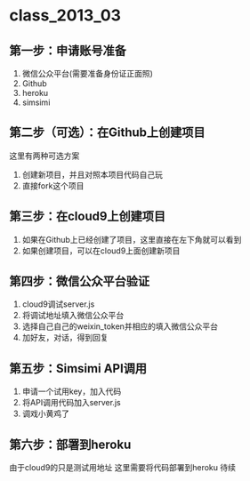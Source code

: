 class_2013_03
=============

第一步：申请账号准备
----------------
1. 微信公众平台(需要准备身份证正面照)
2. Github
3. heroku
4. simsimi

第二步（可选）：在Github上创建项目
----------------------------
这里有两种可选方案

1. 创建新项目，并且对照本项目代码自己玩
2. 直接fork这个项目

第三步：在cloud9上创建项目
----------------------
1. 如果在Github上已经创建了项目，这里直接在左下角就可以看到
2. 如果创建项目，可以在cloud9上面创建新项目

第四步：微信公众平台验证
-------------------
1. cloud9调试server.js
2. 将调试地址填入微信公众平台
3. 选择自己自己的weixin_token并相应的填入微信公众平台
4. 加好友，对话，得到回复

第五步：Simsimi API调用
---------------------
1. 申请一个试用key，加入代码
2. 将API调用代码加入server.js
3. 调戏小黄鸡了

第六步：部署到heroku
-----------------
由于cloud9的只是测试用地址
这里需要将代码部署到heroku
待续